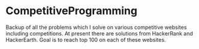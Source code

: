 # CompetitiveProgramming
Backup of all the problems which I solve on various competitive websites including competitions. At present there are solutions from HackerRank and HackerEarth.
Goal is to reach top 100 on each of these websites.
